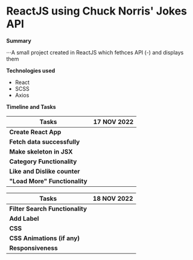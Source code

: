# ReactJS using Chuck Norris' Jokes API


**Summary**

⋅⋅⋅A small project created in ReactJS which fethces API (-) and displays them 

**Technologies used**
- React
- SCSS
- Axios

**Timeline and Tasks**


Tasks | 17 NOV 2022 | 
--- | --- |
**Create React App** |
**Fetch data successfully** |
**Make skeleton in JSX** |
**Category Functionality** |
**Like and Dislike counter** |
**"Load More" Functionality** |

Tasks | 18 NOV 2022 | 
--- | --- |
**Filter Search Functionality** |
**Add Label** |
**CSS** |
**CSS Animations (if any)** |
**Responsiveness** |